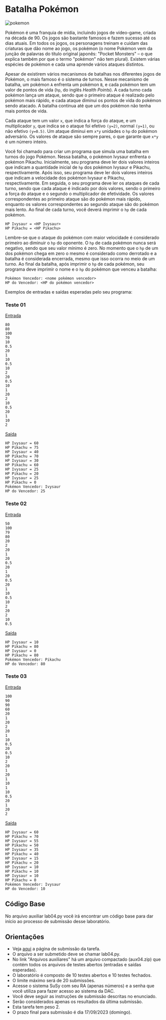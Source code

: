 [](#batalha-pokémon)Batalha Pokémon
===================================

![pokemon](https://github.com/viniciuscarnielli/MC102/assets/96528179/a7d0c62b-1d65-49a8-97ed-cf8fbb07f5ab)


Pokémon é uma franquia de mídia, incluindo jogos de vídeo-game, criada na década de 90. Os jogos são bastante famosos e fazem sucesso até os dias atuais. Em todos os jogos, os personagens treinam e cuidam das criaturas que dão nome ao jogo, os pokémon (o nome Pokémon vem da junção de palavras do título original japonês: "Pocket Monsters" – o que explica também por que o termo "pokémon" não tem plural). Existem várias espécies de pokémon e cada uma aprende vários ataques distintos.

Apesar de existirem vários mecanismos de batalhas nos diferentes jogos de Pokémon, o mais famoso é o sistema de turnos. Nesse mecanismo de batalha, um pokémon `A` enfrenta um pokémon `B`, e cada pokémon tem um valor de pontos de vida (`hp`, do inglês _Health Points_). A cada turno cada pokémon lança um ataque, sendo que o primeiro ataque é realizado pelo pokémon mais rápido, e cada ataque diminui os pontos de vida do pokémon sendo atacado. A batalha continua até que um dos pokémon não tenha mais pontos de vida.

Cada ataque tem um valor `x`, que indica a força do ataque, e um multiplicador `y`, que indica se o ataque foi efetivo `(y=2)`, normal `(y=1)`, ou não efetivo `(y=0.5)`. Um ataque diminui em `x*y` unidades o `hp` do pokémon adversário. Os valores de ataque são sempre pares, o que garante que `x*y` é um número inteiro.

Você foi chamado para criar um programa que simula uma batalha em turnos do jogo Pokémon. Nessa batalha, o pokémon Ivysaur enfrenta o pokémon Pikachu. Inicialmente, seu programa deve ler dois valores inteiros que indicam a quantidade inicial de `hp` dos pokémon Ivysaur e Pikachu, respectivamente. Após isso, seu programa deve ler dois valores inteiros que indicam a velocidade dos pokémon Ivysaur e Pikachu, respectivamente. Em seguida, o seu programa deve ler os ataques de cada turno, sendo que cada ataque é indicado por dois valores, sendo o primeiro a força do ataque e o segundo o multiplicador de efetividade. Os valores correspondentes ao primeiro ataque são do pokémon mais rápido, enquanto os valores correspondentes ao segundo ataque são do pokémon mais lento. Ao final de cada turno, você deverá imprimir o `hp` de cada pokémon.

    HP Ivysaur = <HP Ivysaur>
    HP Pikachu = <HP Pikachu>
    

Lembre-se que o ataque do pokémon com maior velocidade é considerado primeiro ao diminuir o `hp` do oponente. O `hp` de cada pokémon nunca será negativo, sendo que seu valor mínimo é zero. No momento que o `hp` de um dos pokémon chega em zero o mesmo é considerado como derrotado e a batalha é considerada encerrada, mesmo que isso ocorra no meio de um turno. Ao final da batalha, após imprimir o `hp` de cada pokémon, seu programa deve imprimir o nome e o `hp` do pokémon que venceu a batalha:

    Pokémon Vencedor: <nome pokémon vencedor>
    HP do Vencedor: <HP do pokémon vencedor>
    

Exemplos de entradas e saídas esperadas pelo seu programa:

### [](#teste-01)Teste 01

[Entrada](dados/arq01.in)

    80
    80
    100
    70
    10
    0.5
    20
    1
    10
    0.5
    10
    2
    20
    0.5
    10
    1
    20
    2
    10
    0.5
    20
    1
    10
    2
    

[Saída](dados/arq01.out)

    HP Ivysaur = 60
    HP Pikachu = 75
    HP Ivysaur = 40
    HP Pikachu = 70
    HP Ivysaur = 30
    HP Pikachu = 60
    HP Ivysaur = 25
    HP Pikachu = 20
    HP Ivysaur = 25
    HP Pikachu = 0
    Pokémon Vencedor: Ivysaur
    HP do Vencedor: 25
    

### [](#teste-02)Teste 02

[Entrada](dados/arq02.in)

    50
    100
    79
    80
    20
    2
    20
    1
    20
    0.5
    20
    1
    20
    0.5
    20
    1
    10
    0.5
    10
    2
    20
    2
    10
    0.5
    

[Saída](dados/arq02.out)

    HP Ivysaur = 10
    HP Pikachu = 80
    HP Ivysaur = 0
    HP Pikachu = 80
    Pokémon Vencedor: Pikachu
    HP do Vencedor: 80
    

### [](#teste-03)Teste 03

[Entrada](dados/arq03.in)

    100
    90
    90
    60
    20
    1
    20
    2
    20
    1
    10
    0.5
    20
    0.5
    10
    2
    20
    1
    20
    1
    10
    1
    10
    0.5
    20
    1
    20
    2
    

[Saída](dados/arq03.out)

    HP Ivysaur = 60
    HP Pikachu = 70
    HP Ivysaur = 55
    HP Pikachu = 50
    HP Ivysaur = 35
    HP Pikachu = 40
    HP Ivysaur = 15
    HP Pikachu = 20
    HP Ivysaur = 10
    HP Pikachu = 10
    HP Ivysaur = 10
    HP Pikachu = 0
    Pokémon Vencedor: Ivysaur
    HP do Vencedor: 10
    

[](#código-base)Código Base
---------------------------

No arquivo auxiliar lab04.py você irá encontrar um código base para dar início ao processo de submissão desse laboratório.

[](#orientações)Orientações
---------------------------

*   Veja [aqui](../04) a página de submissão da tarefa.
*   O arquivo a ser submetido deve se chamar lab04.py.
*   No link "Arquivos auxiliares" há um arquivo compactado (aux04.zip) que contém todos os arquivos de testes abertos (entradas e saídas esperadas).
*   O laboratório é composto de 10 testes abertos e 10 testes fechados.
*   O limite máximo será de 20 submissões.
*   Acesse o sistema SuSy com seu RA (apenas números) e a senha que você utiliza para fazer acesso ao sistema da DAC.
*   Você deve seguir as instruções de submissão descritas no enunciado.
*   Serão considerados apenas os resultados da última submissão.
*   Esta tarefa tem peso 2.
*   O prazo final para submissão é dia 17/09/2023 (domingo).
